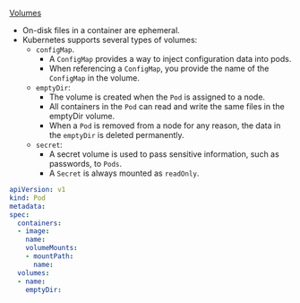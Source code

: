 [Volumes](https://kubernetes.io/docs/concepts/storage/volumes/)

- On-disk files in a container are ephemeral.
- Kubernetes supports several types of volumes:
    - `configMap`.
        - A `ConfigMap` provides a way to inject configuration data into pods.
        - When referencing a `ConfigMap`, you provide the name of the `ConfigMap` in the volume.
    - `emptyDir`:
        - The volume is created when the `Pod` is assigned to a node.
        - All containers in the `Pod` can read and write the same files in the emptyDir volume.
        - When a `Pod` is removed from a node for any reason, the data in the `emptyDir` is deleted permanently.
    - `secret`:
        - A secret volume is used to pass sensitive information, such as passwords, to `Pods`.
        - A `Secret` is always mounted as `readOnly`.

```yaml
apiVersion: v1
kind: Pod
metadata:
spec:
  containers:
  - image:
    name:
    volumeMounts:
    - mountPath:
      name:
  volumes:
  - name:
    emptyDir:
```
